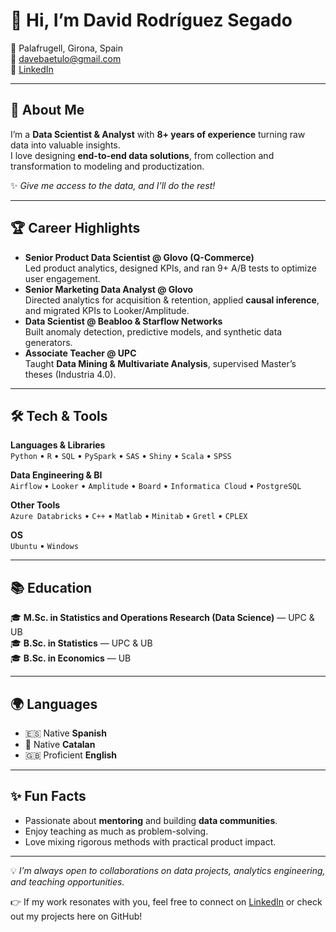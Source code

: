 # 👋 Hi, I’m David Rodríguez Segado

📍 Palafrugell, Girona, Spain  
📧 [davebaetulo@gmail.com](mailto:davebaetulo@gmail.com)  
🔗 [LinkedIn](https://www.linkedin.com/in/david-rodr%C3%ADguez-segado-77308556/)  

---

## 🚀 About Me  

I’m a **Data Scientist & Analyst** with **8+ years of experience** turning raw data into valuable insights.  
I love designing **end-to-end data solutions**, from collection and transformation to modeling and productization.  

✨ *Give me access to the data, and I’ll do the rest!*  

---

## 🏆 Career Highlights  

- **Senior Product Data Scientist @ Glovo (Q-Commerce)**  
  Led product analytics, designed KPIs, and ran 9+ A/B tests to optimize user engagement.  
- **Senior Marketing Data Analyst @ Glovo**  
  Directed analytics for acquisition & retention, applied **causal inference**, and migrated KPIs to Looker/Amplitude.  
- **Data Scientist @ Beabloo & Starflow Networks**  
  Built anomaly detection, predictive models, and synthetic data generators.  
- **Associate Teacher @ UPC**  
  Taught **Data Mining & Multivariate Analysis**, supervised Master’s theses (Industria 4.0).  

---

## 🛠️ Tech & Tools  

**Languages & Libraries**  
`Python` • `R` • `SQL` • `PySpark` • `SAS` • `Shiny` • `Scala` • `SPSS`

**Data Engineering & BI**  
`Airflow` • `Looker` • `Amplitude` • `Board` • `Informatica Cloud` • `PostgreSQL`

**Other Tools**  
`Azure Databricks` • `C++` • `Matlab` • `Minitab` • `Gretl` • `CPLEX`

**OS**  
`Ubuntu` • `Windows`

---

## 📚 Education  

🎓 **M.Sc. in Statistics and Operations Research (Data Science)** — UPC & UB  
🎓 **B.Sc. in Statistics** — UPC & UB  
🎓 **B.Sc. in Economics** — UB  

---

## 🌍 Languages  

- 🇪🇸 Native **Spanish**  
- 🏴 Native **Catalan**  
- 🇬🇧 Proficient **English**  

---

## ✨ Fun Facts  

- Passionate about **mentoring** and building **data communities**.  
- Enjoy teaching as much as problem-solving.  
- Love mixing rigorous methods with practical product impact.  

---

💡 *I’m always open to collaborations on data projects, analytics engineering, and teaching opportunities.*  

👉 If my work resonates with you, feel free to connect on [LinkedIn](https://www.linkedin.com/in/david-rodr%C3%ADguez-segado-77308556/) or check out my projects here on GitHub!  
